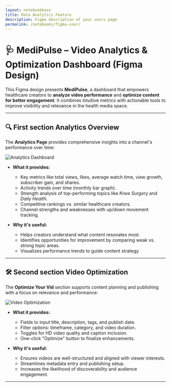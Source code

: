 ```yaml
---
layout: notebookbase
title: Data Analytics Feature
description: Figma description of your users page
permalink: /notebooks/figma-user/
---
```


# 🩺 MediPulse – Video Analytics & Optimization Dashboard (Figma Design)

This Figma design presents **MediPulse**, a dashboard that empowers healthcare creators to **analyze video performance** and **optimize content for better engagement**. It combines intuitive metrics with actionable tools to improve visibility and relevance in the health media space.

---

## 🔍 First section Analytics Overview

The **Analytics Page** provides comprehensive insights into a channel's performance over time:

![Analytics Dashboard](https://i.postimg.cc/VvXBtdBf/Screenshot-2025-06-03-at-9-23-59-AM.png)

- **What it provides:**
  - Key metrics like total views, likes, average watch time, view growth, subscriber gain, and shares.
  - Activity trends over time (monthly bar graph).
  - Strength analysis of top-performing topics like *Knee Surgery* and *Daily Health*.
  - Competitive rankings vs. similar healthcare creators.
  - Channel strengths and weaknesses with up/down movement tracking.

- **Why it's useful:**
  - Helps creators understand what content resonates most.
  - Identifies opportunities for improvement by comparing weak vs. strong topic areas.
  - Visualizes performance trends to guide content strategy.

---

## 🛠 Second section Video Optimization

The **Optimize Your Vid** section supports content planning and publishing with a focus on relevance and performance:

![Video Optimization](https://i.postimg.cc/wMFMnz95/Screenshot-2025-06-03-at-9-25-12-AM.png)

- **What it provides:**
  - Fields to input title, description, tags, and publish date.
  - Filter options: timeframe, category, and video duration.
  - Toggles for HD video quality and caption inclusion.
  - One-click "Optimize" button to finalize enhancements.

- **Why it's useful:**
  - Ensures videos are well-structured and aligned with viewer interests.
  - Streamlines metadata entry and publishing setup.
  - Increases the likelihood of discoverability and audience engagement.

---